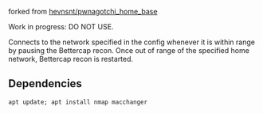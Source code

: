 forked from [hevnsnt/pwnagotchi_home_base](https://github.com/hevnsnt/pwnagotchi_home_base)

Work in progress: DO NOT USE.

Connects to the network specified in the config whenever it is within range by pausing the Bettercap recon. Once out of range of the specified home network, Bettercap recon is restarted.

## Dependencies
```
apt update; apt install nmap macchanger
```
